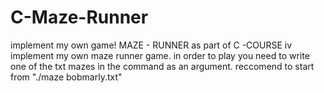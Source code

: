 # C-Maze-Runner
implement my own game! MAZE - RUNNER
as part of C -COURSE 
iv implement my own maze runner game.
in order to play you  need to write one of the txt mazes in the command as an argument.
reccomend to start from "./maze bobmarly.txt"
